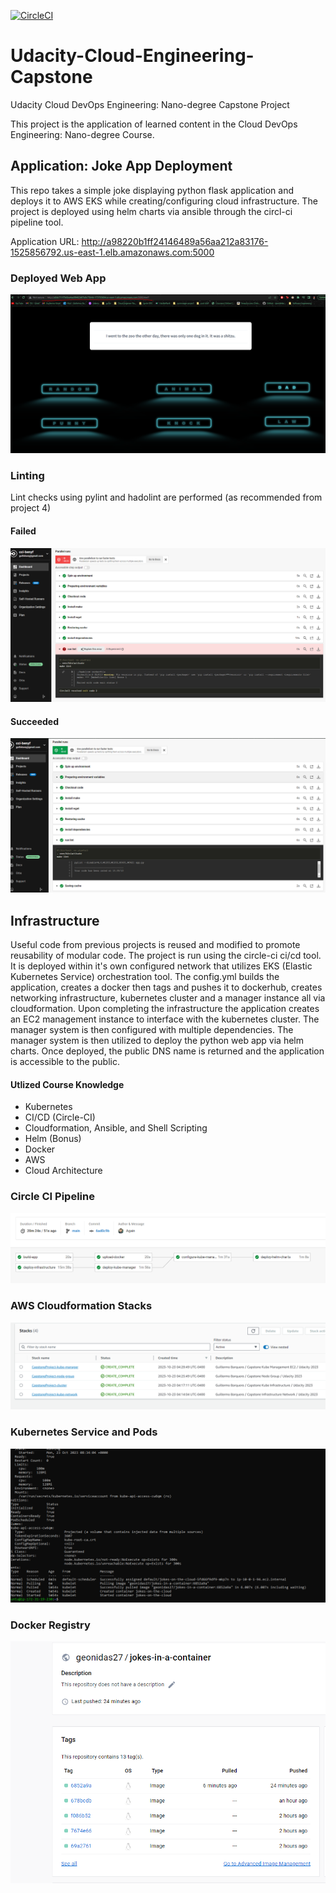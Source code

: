 [![CircleCI](https://dl.circleci.com/status-badge/img/circleci/9TTfYQV8JrW1WjtqSrz2jr/6MEqanNfmkDGdLU3mtfHQp/tree/main.svg?style=svg&circle-token=52af004311614149eb0e9cdebd158fddfefdf9cf)](https://dl.circleci.com/status-badge/redirect/circleci/9TTfYQV8JrW1WjtqSrz2jr/6MEqanNfmkDGdLU3mtfHQp/tree/main)

# Udacity-Cloud-Engineering-Capstone
Udacity Cloud DevOps Engineering:  Nano-degree Capstone Project

This project is the application of learned content in the Cloud DevOps Engineering: Nano-degree Course.

## Application: Joke App Deployment
This repo takes a simple joke displaying python flask application and deploys it to AWS EKS while creating/configuring cloud infrastructure. The project is deployed using helm charts via ansible through the circl-ci pipeline tool.

Application URL: http://a98220b1ff24146489a56aa212a83176-1525856792.us-east-1.elb.amazonaws.com:5000
### Deployed Web App
![Deployed App](./capstone-screenshots/deployed-app.png)

### Linting
Lint checks using pylint and hadolint are performed (as recommended from project 4)

#### Failed
![Linting Failure](./capstone-screenshots/capstone-failed-lint.png)

#### Succeeded
![Linting Pass](./capstone-screenshots/capstone-passed-lint.png)

## Infrastructure
Useful code from previous projects is reused and modified to promote reusability of modular code. 
The project is run using the circle-ci ci/cd tool. It is deployed within it's own configured network that utilizes EKS (Elastic Kubernetes Service) orchestration tool. The config.yml builds the application, creates a docker then tags and pushes it to dockerhub, creates networking infrastructure, kubernetes cluster and a manager instance all via cloudformation. Upon completing the infrastructure the application creates an EC2 management instance to interface with the kubernetes cluster. The manager system is then configured with multiple dependencies. The manager system is then utilized to deploy the python web app via helm charts. Once deployed, the public DNS name is returned and the application is accessible to the public.

#### Utlized Course Knowledge
- Kubernetes
- CI/CD (Circle-CI)
- Cloudformation, Ansible, and Shell Scripting
- Helm (Bonus)
- Docker
- AWS
- Cloud Architecture

### Circle CI Pipeline
![Circle CI/CD Pipeline](./capstone-screenshots/pipeline.png)

### AWS Cloudformation Stacks
![Cloud Formation Stacks](./capstone-screenshots/deployment-stacks.png)

### Kubernetes Service and Pods
![Pod Describe](./capstone-screenshots/pod-describe.png)

### Docker Registry
![Docker Registry](./capstone-screenshots/docker-registry.png)





